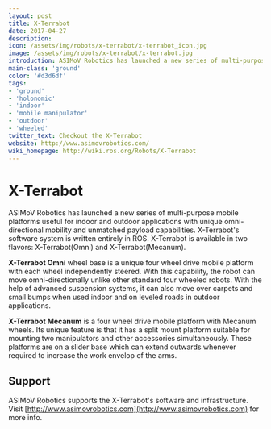 ```yaml
---
layout: post
title: X-Terrabot
date: 2017-04-27
description:
icon: /assets/img/robots/x-terrabot/x-terrabot_icon.jpg
image: /assets/img/robots/x-terrabot/x-terrabot.jpg
introduction: ASIMoV Robotics has launched a new series of multi-purpose mobile platforms useful for indoor and outdoor applications with unique omni-directional mobility and unmatched payload capabilities. X-Terrabot's software system is written entirely in ROS.
main-class: 'ground'
color: '#d3d6df'
tags:
- 'ground'
- 'holonomic'
- 'indoor'
- 'mobile manipulator'
- 'outdoor'
- 'wheeled'
twitter_text: Checkout the X-Terrabot
website: http://www.asimovrobotics.com/
wiki_homepage: http://wiki.ros.org/Robots/X-Terrabot
---
```


# X-Terrabot

ASIMoV Robotics has launched a new series of multi-purpose mobile platforms useful for indoor and outdoor applications with unique omni-directional mobility and unmatched payload capabilities.
X-Terrabot's software system is written entirely in ROS.
X-Terrabot is available in two flavors: X-Terrabot(Omni) and X-Terrabot(Mecanum).

**X-Terrabot Omni** wheel base is a unique four wheel drive mobile platform with each wheel independently steered.
With this capability, the robot can move omni-directionally unlike other standard four wheeled robots.
With the help of advanced suspension systems, it can also move over carpets and small bumps when used indoor and on leveled roads in outdoor applications.

**X-Terrabot Mecanum** is a four wheel drive mobile platform with Mecanum wheels.
Its unique feature is that it has a split mount platform suitable for mounting two manipulators and other accessories simultaneously.
These platforms are on a slider base which can extend outwards whenever required to increase the work envelop of the arms.

## Support

ASIMoV Robotics supports the X-Terrabot's software and infrastructure. Visit [http://www.asimovrobotics.com](http://www.asimovrobotics.com) for more info.
